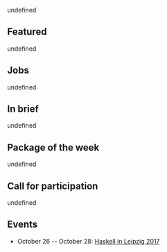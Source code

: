 <!-- 2017-10-05 -->

undefined

## Featured

undefined

## Jobs

undefined

## In brief

undefined

## Package of the week

undefined

## Call for participation

undefined

## Events

-   October 26 -- October 28: [Haskell in Leipzig 2017](https://hal2017.softbase.org)
